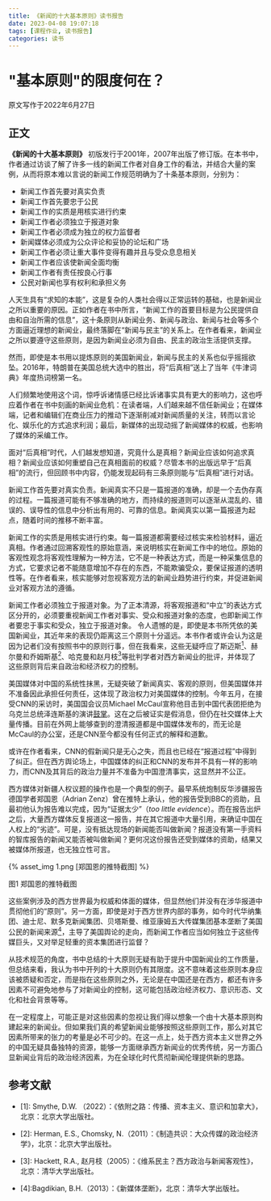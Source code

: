```yaml
---
title: 《新闻的十大基本原则》读书报告
date: 2023-04-08 19:07:18
tags: [课程作业, 读书报告]
categories: 读书
---
```

# "基本原则"的限度何在？

原文写作于2022年6月27日

<!--more-->

## 正文
**《新闻的十大基本原则》** 初版发行于2001年，2007年出版了修订版。在本书中，作者通过访谈了解了许多一线的新闻工作者对自身工作的看法，并结合大量的案例，从而将原本难以言说的新闻工作规范明确为了十条基本原则，分别为：

* 新闻工作首先要对真实负责
* 新闻工作首先要忠于公民
* 新闻工作的实质是用核实进行约束
* 新闻工作者必须独立于报道对象
* 新闻工作者必须成为独立的权力监督者
* 新闻媒体必须成为公众评论和妥协的论坛和广场
* 新闻工作者必须让重大事件变得有趣并且与受众息息相关
* 新闻工作者应该使新闻全面均衡
* 新闻工作者有责任按良心行事
* 公民对新闻也享有权利和承担义务

人天生具有“求知的本能”，这是复杂的人类社会得以正常运转的基础，也是新闻业之所以重要的原因。正如作者在书中所言，“新闻工作的首要目标是为公民提供自由和自治所需的信息”，这十条原则从新闻业务、新闻与政治、新闻与社会等多个方面逼近理想的新闻业，最终落脚在“新闻与民主”的关系上。在作者看来，新闻业之所以要遵守这些原则，是因为新闻业必须为自由、民主的政治生活提供支撑。

然而，即使是本书用以提炼原则的美国新闻业，新闻与民主的关系也似乎摇摇欲坠。2016年，特朗普在美国总统大选中的胜出，将“后真相”送上了当年《牛津词典》年度热词榜第一名。

人们频繁地使用这个词，惊呼诉诸情感已经比诉诸事实具有更大的影响力，这也呼应着作者在书中刻画的新闻业危机：在读者端，人们越来越不信任新闻业；在媒体端，记者和编辑们在商业压力的推动下逐渐削减对新闻质量的关注，转而以言论化、娱乐化的方式追求利润；最后，新媒体的出现动摇了新闻媒体的权威，也影响了媒体的采编工作。

面对“后真相”时代，人们越发想知道，究竟什么是真相？新闻业应该如何追求真相？新闻业应该如何重塑自己在真相面前的权威？尽管本书的出版远早于“后真相”的流行，但回顾书中内容，仍能发现起码有三条原则能与“后真相”进行对话。

新闻工作首先要对真实负责。新闻真实不只是一篇报道的准确，却是一个去伪存真的过程。一篇报道可能有不够准确的地方，而持续的报道则可以逐渐从混乱的、错误的、误导性的信息中分析出有用的、可靠的信息。新闻真实以第一篇报道为起点，随着时间的推移不断丰富。

新闻工作的实质是用核实进行约束。每一篇报道都需要经过核实来检验材料，逼近真相。作者通过回溯客观性的原始意涵，来说明核实在新闻工作中的地位。原始的客观性观念将客观性理解为一种方法，它不是一种表达方式，而是一种采集信息的方式，它要求记者不能随意增加不存在的东西，不能欺骗受众，要保证报道的透明性等。在作者看来，核实能够对忽视客观方法的新闻业趋势进行约束，并促进新闻业对客观方法的遵循。

新闻工作者必须独立于报道对象。为了正本清源，将客观报道和“中立”的表达方式区分开的，必须要重视新闻工作者对事实、受众和报道对象的态度，也即新闻工作者要忠于事实和受众，独立于报道对象。
令人遗憾的是，即使是本书所凭依的美国新闻业，其近年来的表现仍距离这三个原则十分遥远。本书作者或许会认为这是因为记者们没有按照书中的原则行事，但在我看来，这些无疑呼应了斯迈斯[<sup>1</sup>](#refer-1)、赫尔曼和乔姆斯基[<sup>2</sup>](#refer-2)、哈克曼和赵月枝[<sup>3</sup>](#refer-3)等批判学者对西方新闻业的批评，并体现了这些原则背后来自政治和经济权力的控制。

美国媒体对中国的系统性抹黑，无疑突破了新闻真实、客观的原则，但美国媒体并不准备因此承担任何责任，这体现了政治权力对美国媒体的控制。今年五月，在接受CNN的采访时，美国国会议员Michael McCaul宣称他目击到中国代表团拒绝为乌克兰总统泽连斯基的演讲[鼓掌][link1]。这在之后被证实是假消息，但仍在社交媒体上大量传播。目前在外网上能够查到的澄清报道都是中国媒体发布的，而无论是McCaul的办公室，还是CNN至今都没有任何正式的解释和道歉。

[link1]: https://www.globaltimes.cn/page/202205/1266593.shtml

或许在作者看来，CNN的假新闻只是无心之失，而且也已经在“报道过程”中得到了纠正。但在西方舆论场上，中国媒体的纠正和CNN的发布并不具有一样的影响力，而CNN及其背后的政治力量并不准备为中国澄清事实，这显然并不公正。

西方媒体对新疆人权议题的操作也是一个典型的例子。最早系统炮制反华涉疆报告德国学者郑国恩（Adrian Zenz）曾在推特上承认，他的报告受到BBC的资助，且最初他认为报告难以完成，因为“证据太少”（*too little evidence*）。而在报告出炉之后，大量西方媒体反复报道这一报告，并在其它报道中大量引用，来确证中国在人权上的“劣迹”。可是，没有抵达现场的新闻能否叫做新闻？报道没有第一手资料的智库报告的新闻又能否被叫做新闻？更何况这份报告还受到媒体的资助，结果又被媒体所报道，也无独立性可言。

{% asset_img 1.png [郑国恩的推特截图] %}

图1 郑国恩的推特截图

这些案例涉及的西方世界最为权威和体面的媒体，但显然他们并没有在涉华报道中贯彻他们的“原则”。另一方面，即使是对于西方世界内部的事务，如今时代华纳集团、迪士尼、默多克新闻集团、贝塔斯曼、维亚康姆五大传媒集团基本垄断了美国公民的新闻来源[<sup>4</sup>](#refer-4)，主导了美国舆论的走向，而新闻工作者应当如何独立于这些传媒巨头，又对举足轻重的资本集团进行监督？ 

从技术规范的角度，书中总结的十大原则无疑有助于提升中国新闻业的工作质量，但总结来看，我认为书中开列的十大原则仍有其限度。这不意味着这些原则本身应该被质疑和否定，而是指在这些原则之外，无论是在中国还是在西方，都还有许多因素不可避免地参与了对新闻业的控制，这可能包括政治经济权力、意识形态、文化和社会背景等等。

在一定程度上，可能正是对这些因素的忽视让我们得以想象一个由十大基本原则构建起来的新闻业。但如果我们真的希望新闻业能够按照这些原则工作，那么对其它因素所带来的张力的考量是必不可少的。在这一点上，处于西方资本主义世界之外的中国无疑具备独特的资源，能够一方面继承西方新闻业的优秀传统，另一方面凸显新闻业背后的政治经济因素，为在全球化时代贯彻新闻伦理提供新的思路。

## 参考文献

<div id="refer-1"></div>

- [1]: Smythe, D.W. （2022）：《依附之路：传播、资本主义、意识和加拿大》，北京：北京大学出版社。

<div id="refer-2"></div>

- [2]: Herman, E.S., Chomsky, N.（2011）：《制造共识：大众传媒的政治经济学》，北京：北京大学出版社。

<div id="refer-3"></div>

- [3]: Hackett, R.A., 赵月枝（2005）：《维系民主？西方政治与新闻客观性》，北京：清华大学出版社。

<div id="refer-4"></div>

- [4]:Bagdikian, B.H.（2013）：《新媒体垄断》，北京：清华大学出版社。
